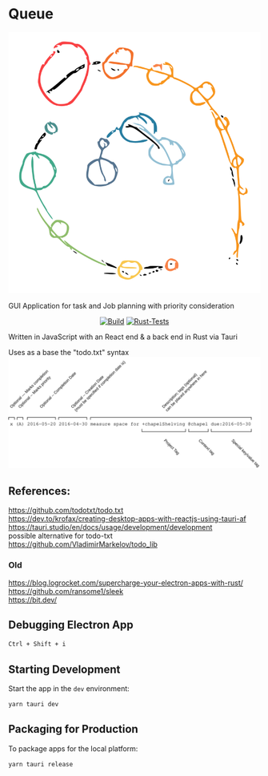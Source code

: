 
# Queue
<div align="center">
<img src = "images/Queue_icon.svg"  alt = "Queue"/>
</div>

GUI Application for task and Job planning with priority consideration

<div align="center">

[![Build](https://github.com/EngineeringDeveloper/queue/actions/workflows/build.yml/badge.svg)](https://github.com/EngineeringDeveloper/queue/actions/workflows/build.yml)
[![Rust-Tests](https://github.com/EngineeringDeveloper/queue/actions/workflows/rust.yml/badge.svg)](https://github.com/EngineeringDeveloper/queue/actions/workflows/rust.yml)

</div>

Written in JavaScript with an React end & a back end in Rust via Tauri  
  
Uses as a base the "todo.txt" syntax  
![todo.txt](/images/todotxt_explainer.svg)

## References:  
https://github.com/todotxt/todo.txt  
https://dev.to/krofax/creating-desktop-apps-with-reactjs-using-tauri-af  
https://tauri.studio/en/docs/usage/development/development  
possible alternative for todo-txt  
https://github.com/VladimirMarkelov/todo_lib  

  
### Old
https://blog.logrocket.com/supercharge-your-electron-apps-with-rust/  
https://github.com/ransome1/sleek  
https://bit.dev/  

## Debugging Electron App

```bash
Ctrl + Shift + i
```


## Starting Development

Start the app in the `dev` environment:

```bash
yarn tauri dev
```

## Packaging for Production

To package apps for the local platform:

```bash
yarn tauri release
```
